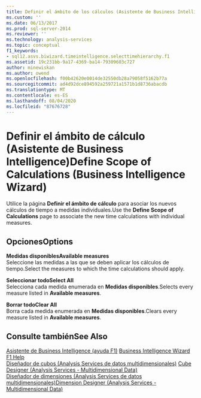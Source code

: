 ```yaml
---
title: Definir el ámbito de los cálculos (Asistente de Business Intelligence) | Microsoft Docs
ms.custom: ''
ms.date: 06/13/2017
ms.prod: sql-server-2014
ms.reviewer: ''
ms.technology: analysis-services
ms.topic: conceptual
f1_keywords:
- sql12.asvs.biwizard.timeintelligence.selecttimehierarchy.f1
ms.assetid: 19c231bb-9a17-4369-ba14-79309603c727
author: minewiskan
ms.author: owend
ms.openlocfilehash: f00b42620e0014de32550db28a79058f5162b77a
ms.sourcegitcommit: ad4d92dce894592a259721a1571b1d8736abacdb
ms.translationtype: MT
ms.contentlocale: es-ES
ms.lasthandoff: 08/04/2020
ms.locfileid: "87676728"
---
```

# <a name="define-scope-of-calculations-business-intelligence-wizard"></a><span data-ttu-id="8de8d-102">Definir el ámbito de cálculo (Asistente de Business Intelligence)</span><span class="sxs-lookup"><span data-stu-id="8de8d-102">Define Scope of Calculations (Business Intelligence Wizard)</span></span>
  <span data-ttu-id="8de8d-103">Utilice la página **Definir el ámbito de cálculo** para asociar los nuevos cálculos de tiempo a medidas individuales.</span><span class="sxs-lookup"><span data-stu-id="8de8d-103">Use the **Define Scope of Calculations** page to associate the new time calculations with individual measures.</span></span>  
  
## <a name="options"></a><span data-ttu-id="8de8d-104">Opciones</span><span class="sxs-lookup"><span data-stu-id="8de8d-104">Options</span></span>  
 <span data-ttu-id="8de8d-105">**Medidas disponibles**</span><span class="sxs-lookup"><span data-stu-id="8de8d-105">**Available measures**</span></span>  
 <span data-ttu-id="8de8d-106">Seleccione las medidas a las que se deben aplicar los cálculos de tiempo.</span><span class="sxs-lookup"><span data-stu-id="8de8d-106">Select the measures to which the time calculations should apply.</span></span>  
  
 <span data-ttu-id="8de8d-107">**Seleccionar todo**</span><span class="sxs-lookup"><span data-stu-id="8de8d-107">**Select All**</span></span>  
 <span data-ttu-id="8de8d-108">Selecciona cada medida enumerada en **Medidas disponibles**.</span><span class="sxs-lookup"><span data-stu-id="8de8d-108">Selects every measure listed in **Available measures**.</span></span>  
  
 <span data-ttu-id="8de8d-109">**Borrar todo**</span><span class="sxs-lookup"><span data-stu-id="8de8d-109">**Clear All**</span></span>  
 <span data-ttu-id="8de8d-110">Borra cada medida enumerada en **Medidas disponibles**.</span><span class="sxs-lookup"><span data-stu-id="8de8d-110">Clears every measure listed in **Available measures**.</span></span>  
  
## <a name="see-also"></a><span data-ttu-id="8de8d-111">Consulte también</span><span class="sxs-lookup"><span data-stu-id="8de8d-111">See Also</span></span>  
 <span data-ttu-id="8de8d-112">[Asistente de Business Intelligence (ayuda F1)](business-intelligence-wizard-f1-help.md) </span><span class="sxs-lookup"><span data-stu-id="8de8d-112">[Business Intelligence Wizard F1 Help](business-intelligence-wizard-f1-help.md) </span></span>  
 <span data-ttu-id="8de8d-113">[Diseñador de cubos &#40;Analysis Services de datos multidimensionales&#41;](cube-designer-analysis-services-multidimensional-data.md) </span><span class="sxs-lookup"><span data-stu-id="8de8d-113">[Cube Designer &#40;Analysis Services - Multidimensional Data&#41;](cube-designer-analysis-services-multidimensional-data.md) </span></span>  
 [<span data-ttu-id="8de8d-114">Diseñador de dimensiones &#40;Analysis Services de datos multidimensionales&#41;</span><span class="sxs-lookup"><span data-stu-id="8de8d-114">Dimension Designer &#40;Analysis Services - Multidimensional Data&#41;</span></span>](dimension-designer-analysis-services-multidimensional-data.md)  
  
  
